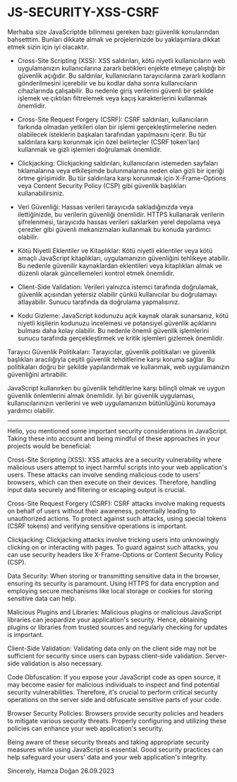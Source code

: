 # JS-SECURITY-XSS-CSRF

Merhaba size JavaScriptde bilinmesi gereken bazı güvenlik konularından bahsetttim. Bunları dikkate almak ve projelerinizde bu yaklaşımlara dikkat etmek sizin için iyi olacaktır.

- Cross-Site Scripting (XSS): XSS saldırıları, kötü niyetli kullanıcıların web uygulamanızın kullanıcılarına zararlı betikleri enjekte etmeye çalıştığı bir güvenlik açığıdır. Bu saldırılar, kullanıcıların tarayıcılarına zararlı kodların gönderilmesini içerebilir ve bu kodlar daha sonra kullanıcıların cihazlarında çalışabilir. Bu nedenle giriş verilerini güvenli bir şekilde işlemek ve çıktıları filtrelemek veya kaçış karakterlerini kullanmak önemlidir.

- Cross-Site Request Forgery (CSRF): CSRF saldırıları, kullanıcıların farkında olmadan yetkileri olan bir işlemi gerçekleştirmelerine neden olabilecek isteklerin başkaları tarafından yapılmasını içerir. Bu tür saldırılara karşı korunmak için özel belirteçler (CSRF token'ları) kullanmak ve gizli işlemleri doğrulamak önemlidir.

- Clickjacking: Clickjacking saldırıları, kullanıcıların istemeden sayfaları tıklamalarına veya etkileşimde bulunmalarına neden olan gizli bir içeriği örtme girişimidir. Bu tür saldırılara karşı korunmak için X-Frame-Options veya Content Security Policy (CSP) gibi güvenlik başlıkları kullanabilirsiniz.

- Veri Güvenliği: Hassas verileri tarayıcıda sakladığınızda veya ilettiğinizde, bu verilerin güvenliği önemlidir. HTTPS kullanarak verilerin şifrelenmesi, tarayıcıda hassas verileri saklarken yerel depolama veya çerezler gibi güvenli mekanizmaları kullanmak bu konuda yardımcı olabilir.

- Kötü Niyetli Eklentiler ve Kitaplıklar: Kötü niyetli eklentiler veya kötü amaçlı JavaScript kitaplıkları, uygulamanızın güvenliğini tehlikeye atabilir. Bu nedenle güvenilir kaynaklardan eklentileri veya kitaplıkları almak ve düzenli olarak güncellemeleri kontrol etmek önemlidir.

- Client-Side Validation: Verileri yalnızca istemci tarafında doğrulamak, güvenlik açısından yetersiz olabilir çünkü kullanıcılar bu doğrulamayı atlayabilir. Sunucu tarafında da doğrulama yapmalısınız.

- Kodu Gizleme: JavaScript kodunuzu açık kaynak olarak sunarsanız, kötü niyetli kişilerin kodunuzu incelemesi ve potansiyel güvenlik açıklarını bulması daha kolay olabilir. Bu nedenle önemli güvenlik işlemlerini sunucu tarafında gerçekleştirmek ve kritik işlemleri gizlemek önemlidir.

Tarayıcı Güvenlik Politikaları: Tarayıcılar, güvenlik politikaları ve güvenlik başlıkları aracılığıyla çeşitli güvenlik tehditlerine karşı koruma sağlar. Bu politikaları doğru bir şekilde yapılandırmak ve kullanmak, web uygulamanızın güvenliğini artırabilir.

JavaScript kullanırken bu güvenlik tehditlerine karşı bilinçli olmak ve uygun güvenlik önlemlerini almak önemlidir. İyi bir güvenlik uygulaması, kullanıcılarınızın verilerini ve web uygulamanızın bütünlüğünü korumaya yardımcı olabilir.

---------------------------------------------------------------------------------------------------------------

Hello, you mentioned some important security considerations in JavaScript. Taking these into account and being mindful of these approaches in your projects would be beneficial:

Cross-Site Scripting (XSS): XSS attacks are a security vulnerability where malicious users attempt to inject harmful scripts into your web application's users. These attacks can involve sending malicious code to users' browsers, which can then execute on their devices. Therefore, handling input data securely and filtering or escaping output is crucial.

Cross-Site Request Forgery (CSRF): CSRF attacks involve making requests on behalf of users without their awareness, potentially leading to unauthorized actions. To protect against such attacks, using special tokens (CSRF tokens) and verifying sensitive operations is important.

Clickjacking: Clickjacking attacks involve tricking users into unknowingly clicking on or interacting with pages. To guard against such attacks, you can use security headers like X-Frame-Options or Content Security Policy (CSP).

Data Security: When storing or transmitting sensitive data in the browser, ensuring its security is paramount. Using HTTPS for data encryption and employing secure mechanisms like local storage or cookies for storing sensitive data can help.

Malicious Plugins and Libraries: Malicious plugins or malicious JavaScript libraries can jeopardize your application's security. Hence, obtaining plugins or libraries from trusted sources and regularly checking for updates is important.

Client-Side Validation: Validating data only on the client side may not be sufficient for security since users can bypass client-side validation. Server-side validation is also necessary.

Code Obfuscation: If you expose your JavaScript code as open source, it may become easier for malicious individuals to inspect and find potential security vulnerabilities. Therefore, it's crucial to perform critical security operations on the server side and obfuscate sensitive parts of your code.

Browser Security Policies: Browsers provide security policies and headers to mitigate various security threats. Properly configuring and utilizing these policies can enhance your web application's security.

Being aware of these security threats and taking appropriate security measures while using JavaScript is essential. Good security practices can help safeguard your users' data and your web application's integrity.

Sincerely,
Hamza Doğan
26.09.2023
